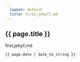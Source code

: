 ```yaml
---
  layout: default
  title: first,jekyll,md
---
```


## {{ page.title }}

first,jekyll,md

`{{ page.date | date_to_string }}`
